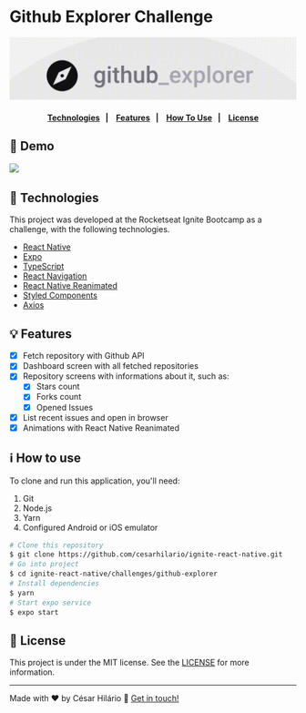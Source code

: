 # Github Explorer Challenge

<div align="center">

![Github Explorer cover](./demo/cover.png)

</div>

<h4 align="center">
  <a href="#technologies">Technologies</a>&nbsp;&nbsp;&nbsp;|&nbsp;&nbsp;&nbsp;
  <a href="#features">Features</a>&nbsp;&nbsp;&nbsp;|&nbsp;&nbsp;&nbsp;
  <a href="#how-to-use">How To Use</a>&nbsp;&nbsp;&nbsp;|&nbsp;&nbsp;&nbsp;
  <a href="license">License</a>
</h4>

## 🏁 Demo

<!-- <img src="https://i.imgur.com/YrljTWX.gifv" data-canonical-src="https://i.imgur.com/YrljTWX.gifv" alt="github explorer demo" width="500px"/> -->

<img src="https://github.com/cesarhilario/ignite-react-native/blob/main/challenges/github-explorer/demo/github-explorer-demo.gif" width="250px"/>
<h2 id="technologies">
  🚀 Technologies
</h2>

This project was developed at the Rocketseat Ignite Bootcamp as a challenge, with the following technologies.

- [React Native](https://reactnative.dev//)
- [Expo](https://docs.expo.dev/)
- [TypeScript](https://www.typescriptlang.org/)
- [React Navigation](https://reactnavigation.org/)
- [React Native Reanimated](https://docs.swmansion.com/react-native-reanimated/)
- [Styled Components](https://styled-components.com/)
- [Axios](https://axios-http.com)

<h2 id="features">
  💡 Features
</h2>

- [x] Fetch repository with Github API
- [x] Dashboard screen with all fetched repositories
- [x] Repository screens with informations about it, such as:
  - [x] Stars count
  - [x] Forks count
  - [x] Opened Issues
- [x] List recent issues and open in browser
- [x] Animations with React Native Reanimated

<h2 id="how-to-use">
  ℹ️ How to use
</h2>

To clone and run this application, you'll need:

1. Git
2. Node.js
3. Yarn
4. Configured Android or iOS emulator

```bash
# Clone this repository
$ git clone https://github.com/cesarhilario/ignite-react-native.git
# Go into project
$ cd ignite-react-native/challenges/github-explorer
# Install dependencies
$ yarn
# Start expo service
$ expo start
```

<h2 id="license">
  📝 License
</h2>

This project is under the MIT license. See the [LICENSE](https://github.com/cesarhilario/ignite-react-native/blob/main/LICENSE) for more information.

---

Made with ❤️ by César Hilário :wave: [Get in touch!](https://www.linkedin.com/in/cesarhilario/)
